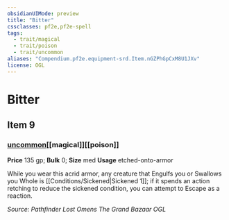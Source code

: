 ```yaml
---
obsidianUIMode: preview
title: "Bitter"
cssclasses: pf2e,pf2e-spell
tags:
  - trait/magical
  - trait/poison
  - trait/uncommon
aliases: "Compendium.pf2e.equipment-srd.Item.nGZPhGpCxM8U1JXv"
license: OGL
---
```

# Bitter
## Item 9
### [uncommon](uncommon "Uncommon Rarity Trait")[[magical]][[poison]]


**Price** 135 gp; 
**Bulk** 0; **Size** med
**Usage** etched-onto-armor

While you wear this acrid armor, any creature that Engulfs you or Swallows you Whole is [[Conditions/Sickened|Sickened 1]]; if it spends an action retching to reduce the sickened condition, you can attempt to Escape as a reaction.

*Source: Pathfinder Lost Omens The Grand Bazaar*
*OGL*